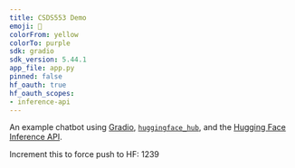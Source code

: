 ```yaml
---
title: CSDS553 Demo
emoji: 💬
colorFrom: yellow
colorTo: purple
sdk: gradio
sdk_version: 5.44.1
app_file: app.py
pinned: false
hf_oauth: true
hf_oauth_scopes:
- inference-api
---
```


An example chatbot using [Gradio](https://gradio.app), [`huggingface_hub`](https://huggingface.co/docs/huggingface_hub/v0.22.2/en/index), and the [Hugging Face Inference API](https://huggingface.co/docs/api-inference/index).

Increment this to force push to HF: 1239

